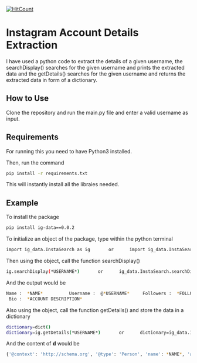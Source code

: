 [![HitCount](http://hits.dwyl.com/swapnanildutta/instagram-search.svg)](http://hits.dwyl.com/swapnanildutta/instagram-search)
# Instagram Account Details Extraction
I have used a python code to extract the details of a given username, the searchDisplay() searches for the given username and prints the extracted data and the getDetails() searches for the given username and returns the extracted data in form of a dictionary.
## How to Use
Clone the repository and run the main.py file and enter a valid username as input.
## Requirements
For running this you need to have Python3 installed.

Then, run the command 
```bash
pip install -r requirements.txt
```

This will instantly install all the libraies needed.
## Example
To install the package
```bash
pip install ig-data==0.0.2
```
To initialize an object of the package, type within the python terminal
```bash
import ig_data.InstaSearch as ig       or      import ig_data.InstaSearch
```
Then using the object, call the function searchDisplay()
```bash
ig.searchDisplay(*USERNAME*)       or      ig_data.InstaSearch.searchDisplay(*USERNAME*)
```
And the output would be

```bash
Name :  *NAME*          Username :  @*USERNAME*     Followers :  *FOLLOWER COUNT*
 Bio :  *ACCOUNT DESCRIPTION*
```


Also using the object, call the function getDetails() and store the data in a dictionary
```bash
dictionary=dict()
dictionary=ig.getDetails(*USERNAME*)       or      dictionary=ig_data.InstaSearch.getDetails(*USERNAME*)
```
And the content of **d** would be
```bash
{'@context': 'http://schema.org', '@type': 'Person', 'name': *NAME*, 'alternateName': '@*USERNAME*', 'description': '*ACCOUNT DESCRIPTION*', 'url': '*PERSONAL URL IF ANY*', 'mainEntityofPage': {'@type': 'ProfilePage', '@id': 'https://www.instagram.com/*USERNAME*/', 'interactionStatistic': {'@type': 'InteractionCounter', 'interactionType': 'http://schema.org/FollowAction', 'userInteractionCount': '*FOLLOWER COUNT*'}}, 'image': 'https://www.instagram.com/static/images/ico/favicon-200.png/ab6eff595bb1.png'}
```
